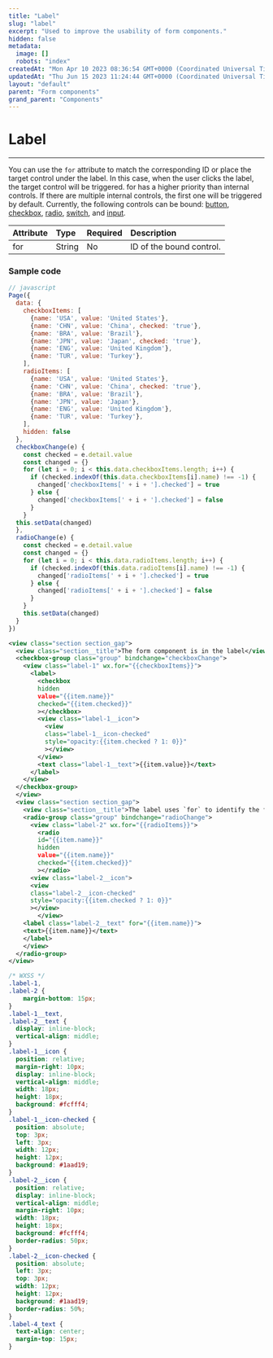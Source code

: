 ```yaml
---
title: "Label"
slug: "label"
excerpt: "Used to improve the usability of form components."
hidden: false
metadata: 
  image: []
  robots: "index"
createdAt: "Mon Apr 10 2023 08:36:54 GMT+0000 (Coordinated Universal Time)"
updatedAt: "Thu Jun 15 2023 11:24:44 GMT+0000 (Coordinated Universal Time)"
layout: "default"
parent: "Form components"
grand_parent: "Components"
---
```

# Label 
*** 
You can use the `for` attribute to match the corresponding ID or place the target control under the label. In this case, when the user clicks the label, the target control will be triggered. for has a higher priority than internal controls. If there are multiple internal controls, the first one will be triggered by default. Currently, the following controls can be bound: [button](doc:button), [checkbox](doc:checkbox), [radio](doc:radio), [switch](doc:switch), and [input](doc:input).

| Attribute | Type   | Required | Description              |
| :-------- | :----- | :------- | :----------------------- |
| for       | String | No       | ID of the bound control. |

### Sample code

```javascript
// javascript
Page({
  data: {
    checkboxItems: [
      {name: 'USA', value: 'United States'},
      {name: 'CHN', value: 'China', checked: 'true'},
      {name: 'BRA', value: 'Brazil'},
      {name: 'JPN', value: 'Japan', checked: 'true'},
      {name: 'ENG', value: 'United Kingdom'},
      {name: 'TUR', value: 'Turkey'},
    ],
    radioItems: [
      {name: 'USA', value: 'United States'},
      {name: 'CHN', value: 'China', checked: 'true'},
      {name: 'BRA', value: 'Brazil'},
      {name: 'JPN', value: 'Japan'},
      {name: 'ENG', value: 'United Kingdom'},
      {name: 'TUR', value: 'Turkey'},
    ],
    hidden: false
  },
  checkboxChange(e) {
    const checked = e.detail.value
    const changed = {}
    for (let i = 0; i < this.data.checkboxItems.length; i++) {
      if (checked.indexOf(this.data.checkboxItems[i].name) !== -1) {
      	changed['checkboxItems[' + i + '].checked'] = true
      } else {
      	changed['checkboxItems[' + i + '].checked'] = false
      }
    }
  this.setData(changed)
  },
  radioChange(e) {
    const checked = e.detail.value
    const changed = {}
    for (let i = 0; i < this.data.radioItems.length; i++) {
      if (checked.indexOf(this.data.radioItems[i].name) !== -1) {
      	changed['radioItems[' + i + '].checked'] = true
      } else {
      	changed['radioItems[' + i + '].checked'] = false
      }
    }
    this.setData(changed)
  }
})

```
```xml WXML
<view class="section section_gap">
  <view class="section__title">The form component is in the label</view>
  <checkbox-group class="group" bindchange="checkboxChange">
  	<view class="label-1" wx.for="{{checkboxItems}}">
      <label>
        <checkbox
        hidden
        value="{{item.name}}"
        checked="{{item.checked}}"
        ></checkbox>
        <view class="label-1__icon">
          <view
          class="label-1__icon-checked"
          style="opacity:{{item.checked ? 1: 0}}"
          ></view>
        </view>
        <text class="label-1__text">{{item.value}}</text>
      </label>
  	</view>
  </checkbox-group>
  </view>
  <view class="section section_gap">
  	<view class="section__title">The label uses `for` to identify the form component</view>
  	<radio-group class="group" bindchange="radioChange">
      <view class="label-2" wx.for="{{radioItems}}">
        <radio
        id="{{item.name}}"
        hidden
        value="{{item.name}}"
        checked="{{item.checked}}"
        ></radio>
      <view class="label-2__icon">
      <view
      class="label-2__icon-checked"
      style="opacity:{{item.checked ? 1: 0}}"
      ></view>
  		</view>
    <label class="label-2__text" for="{{item.name}}">
    <text>{{item.name}}</text>
    </label>
  	</view>
  </radio-group>
</view>

```
```css
/* WXSS */
.label-1,
.label-2 {
	margin-bottom: 15px;
}
.label-1__text,
.label-2__text {
  display: inline-block;
  vertical-align: middle;
}
.label-1__icon {
  position: relative;
  margin-right: 10px;
  display: inline-block;
  vertical-align: middle;
  width: 18px;
  height: 18px;
  background: #fcfff4;
}
.label-1__icon-checked {
  position: absolute;
  top: 3px;
  left: 3px;
  width: 12px;
  height: 12px;
  background: #1aad19;
}
.label-2__icon {
  position: relative;
  display: inline-block;
  vertical-align: middle;
  margin-right: 10px;
  width: 18px;
  height: 18px;
  background: #fcfff4;
  border-radius: 50px;
}
.label-2__icon-checked {
  position: absolute;
  left: 3px;
  top: 3px;
  width: 12px;
  height: 12px;
  background: #1aad19;
  border-radius: 50%;
}
.label-4_text {
  text-align: center;
  margin-top: 15px;
}
```
